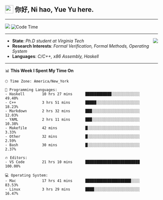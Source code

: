 <h2> <img style="vertical-align: text-bottom;" src=https://slackmojis.com/emojis/13253-yay-frog/download/ width=27> 你好, Ni hao, Yue Yu here. </h2>

---

![](https://visitor-badge.glitch.me/badge?page_id=fishjump.fishjump&amp;left_color=gray&amp;right_color=red) ![Code Time](https://img.shields.io/badge/Code%20Time-159%20hrs%2058%20mins-blue)

---

<img align='right' src=https://slackmojis.com/emojis/5264-coding/download> </td>

- **State**: *Ph.D student at Virginia Tech*
- **Research Interests**: *Formal Verification, Formal Methods, Operating System*
- **Languages**: *C/C++, x86 Assembly, Haskell*

---


📊 **This Week I Spent My Time On** 

```text
🕑︎ Time Zone: America/New_York

💬 Programming Languages:
- Haskell        10 hrs 27 mins      ████████████░░░░░░░░░░░░░     49.40%
- C++            3 hrs 51 mins       █████░░░░░░░░░░░░░░░░░░░░     18.23%
- Markdown       2 hrs 32 mins       ███░░░░░░░░░░░░░░░░░░░░░░     12.03%
- YAML           2 hrs 11 mins       ███░░░░░░░░░░░░░░░░░░░░░░     10.38%
- Makefile       42 mins             █░░░░░░░░░░░░░░░░░░░░░░░░     3.33%
- Other          32 mins             █░░░░░░░░░░░░░░░░░░░░░░░░     2.59%
- Bash           30 mins             █░░░░░░░░░░░░░░░░░░░░░░░░     2.37%

🔥 Editors:
- VS Code        21 hrs 10 mins      █████████████████████████     100.00%

💻 Operating System:
- Mac            17 hrs 41 mins      █████████████████████░░░░     83.53%
- Linux          3 hrs 29 mins       ████░░░░░░░░░░░░░░░░░░░░░     16.47%
```

